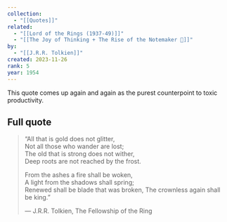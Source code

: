 ```yaml
---
collection:
  - "[[Quotes]]"
related:
  - "[[Lord of the Rings (1937-49)]]"
  - "[[The Joy of Thinking + The Rise of the Notemaker 🎤]]"
by:
  - "[[J.R.R. Tolkien]]"
created: 2023-11-26
rank: 5
year: 1954
---
```


This quote comes up again and again as the purest counterpoint to toxic productivity.

## Full quote
> “All that is gold does not glitter,  
> Not all those who wander are lost;  
> The old that is strong does not wither,  
> Deep roots are not reached by the frost. 
> 
> From the ashes a fire shall be woken,  
> A light from the shadows shall spring;  
> Renewed shall be blade that was broken, 
> The crownless again shall be king.”
> 
> ― J.R.R. Tolkien, The Fellowship of the Ring

  
